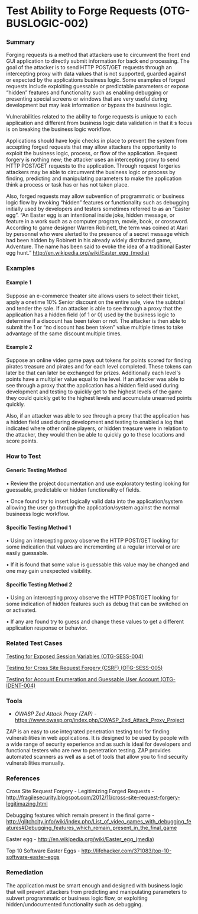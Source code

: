 # Test Ability to Forge Requests (OTG-BUSLOGIC-002)

### Summary

Forging requests is a method that attackers use to circumvent the front end GUI application to directly submit information for back end processing. The goal of the attacker is to send HTTP POST/GET requests through an intercepting proxy with data values that is not supported, guarded against or expected by the applications business logic. Some examples of forged requests include exploiting guessable or predictable parameters or expose “hidden” features and functionality such as enabling debugging or presenting special screens or windows that are very useful during development but may leak information or bypass the business logic.


Vulnerabilities related to the ability to forge requests is unique to each application and different from business logic data validation in that it s focus is on breaking the business logic workflow.


Applications should have logic checks in place to prevent the system from accepting  forged requests that may allow attackers the opportunity to exploit the business logic, process, or flow of the application. Request forgery is nothing new; the attacker uses an intercepting proxy to send HTTP POST/GET requests to the application. Through request forgeries attackers may be able to circumvent the business logic or process by finding, predicting and manipulating parameters to make the application think a process or task has or has not taken place.


Also, forged requests may allow subvention of programmatic or business logic flow by invoking “hidden” features or functionality such as debugging initially used by developers and testers sometimes referred to as an ”Easter egg”. “An Easter egg is an intentional inside joke, hidden message, or feature in a work such as a computer program, movie, book, or crossword. According to game designer Warren Robinett, the term was coined at Atari by personnel who were alerted to the presence of a secret message which had been hidden by Robinett in his already widely distributed game, Adventure. The name has been said to evoke the idea of a traditional Easter egg hunt.” http://en.wikipedia.org/wiki/Easter_egg_(media)


### Examples

#### Example 1

Suppose an e-commerce theater site allows users to select their ticket, apply a onetime 10% Senior discount on the entire sale, view the subtotal and tender the sale. If an attacker is able to see through a proxy that the application has a hidden field (of 1 or 0) used by the business logic to determine if a discount has been taken or not. The attacker is then able to submit the 1 or “no discount has been taken” value multiple times to take advantage of the same discount multiple times.


#### Example 2

Suppose an online video game pays out tokens for points scored for finding pirates treasure and pirates and for each level completed. These tokens can later be that can later be exchanged for prizes. Additionally each level's points have a multiplier value equal to the level. If an attacker was able to see through a proxy that the application has a hidden field used during development and testing to quickly get to the highest levels of the game they could quickly get to the highest levels and accumulate unearned points quickly.


Also, if an attacker was able to see through a proxy that the application has a hidden field used during development and testing to enabled a log that indicated where other online players, or hidden treasure were in relation to the attacker, they would then be able to quickly go to these locations and score points.


### How to Test

#### Generic Testing Method

• Review the project documentation and use exploratory testing looking for guessable, predictable or hidden functionality of fields.

• Once found try to insert logically valid data into the application/system allowing the user go through the application/system against the normal busineess logic workflow.


#### Specific Testing Method 1

•	Using an intercepting proxy observe the HTTP POST/GET looking for some indication that values are incrementing at a regular interval or are easily guessable.

•	If it is found that some value is guessable this value may be changed and one may gain unexpected visibility.


#### Specific Testing Method 2

•	Using an intercepting proxy observe the HTTP POST/GET looking for some indication of hidden features such as debug that can be switched on or activated.

•	If any are found try to guess and change these values to get a different application  response or behavior.


### Related Test Cases

[ Testing for Exposed Session Variables (OTG-SESS-004)](https://www.owasp.org/index.php/Testing_for_Exposed_Session_Variables_%28OTG-SESS-004%29)

[ Testing for Cross Site Request Forgery (CSRF) (OTG-SESS-005)](https://www.owasp.org/index.php/Testing_for_CSRF_%28OTG-SESS-005%29)

[ Testing for Account Enumeration and Guessable User Account (OTG-IDENT-004) ](https://www.owasp.org/index.php/Testing_for_Account_Enumeration_and_Guessable_User_Account_%28OTG-IDENT-004%29)


### Tools

* *OWASP Zed Attack Proxy (ZAP)* - https://www.owasp.org/index.php/OWASP_Zed_Attack_Proxy_Project

ZAP is an easy to use integrated penetration testing tool for finding vulnerabilities in web applications. It is designed to be used by people with a wide range of security experience and as such is ideal for developers and functional testers who are new to penetration testing. ZAP provides automated scanners as well as a set of tools that allow you to find security vulnerabilities manually.


### References

Cross Site Request Forgery - Legitimizing Forged Requests -
http://fragilesecurity.blogspot.com/2012/11/cross-site-request-forgery-legitimazing.html

Debugging features which remain present in the final game -
http://glitchcity.info/wiki/index.php/List_of_video_games_with_debugging_features#Debugging_features_which_remain_present_in_the_final_game

Easter egg - http://en.wikipedia.org/wiki/Easter_egg_(media)

Top 10 Software Easter Eggs - http://lifehacker.com/371083/top-10-software-easter-eggs


### Remediation

The application must be smart enough and designed with business logic that will prevent attackers from predicting and manipulating parameters to subvert programmatic or business logic flow, or exploiting hidden/undocumented functionality such as debugging.
